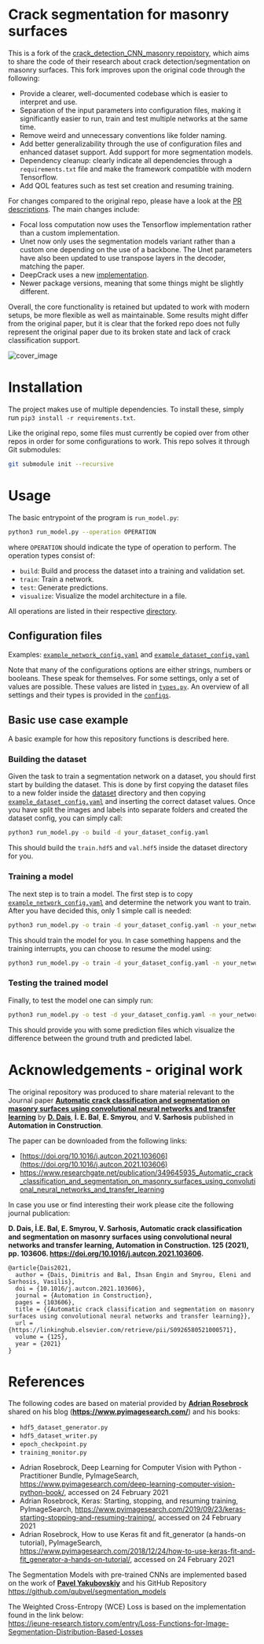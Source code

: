 # Crack segmentation for masonry surfaces

This is a fork of the [crack_detection_CNN_masonry repoistory](https://github.com/dimitrisdais/crack_detection_CNN_masonry), which aims to share the code of their research about crack detection/segmentation on masonry surfaces. This fork improves upon the original code through the following:

* Provide a clearer, well-documented codebase which is easier to interpret and use.
* Separation of the input parameters into configuration files, making it significantly easier to run, train and test multiple networks at the same time.
* Remove weird and unnecessary conventions like folder naming.
* Add better generalizability through the use of configuration files and enhanced dataset support. Add support for more segmentation models.
* Dependency cleanup: clearly indicate all dependencies through a `requirements.txt` file and make the framework compatible with modern Tensorflow.
* Add QOL features such as test set creation and resuming training.

For changes compared to the original repo, please have a look at the [PR descriptions](https://github.com/DavidHidde/CNN-masonry-crack-tasks/pulls?q=is%3Apr+is%3Aclosed+). The main changes include:

* Focal loss computation now uses the Tensorflow implementation rather than a custom implementation.
* Unet now only uses the segmentation models variant rather than a custom one depending on the use of a backbone. The Unet parameters have also been updated to use transpose layers in the decoder, matching the paper.
* DeepCrack uses a new [implementation](https://github.com/DavidHidde/DeepCrack-Tensorflow).
* Newer package versions, meaning that some things might be slightly different.

Overall, the core functionality is retained but updated to work with modern setups, be more flexible as well as maintainable. Some results might differ from the original paper, but it is clear that the forked repo does not fully represent the original paper due to its broken state and lack of crack classification support.

![cover_image](images/crack_detection.png)

# Installation

The project makes use of multiple dependencies. To install these, simply run `pip3 install -r requirements.txt`.  

Like the original repo, some files must currently be copied over from other repos in order for some configurations to work. This repo solves it through Git submodules:

```bash
git submodule init --recursive
```

# Usage

The basic entrypoint of the program is `run_model.py`:

```bash
python3 run_model.py --operation OPERATION
```

where `OPERATION` should indicate the type of operation to perform. The operation types consist of:

* `build`: Build and process the dataset into a training and validation set.
* `train`: Train a network.
* `test`: Generate predictions.
* `visualize`: Visualize the model architecture in a file.

All operations are listed in their respective [directory](operations/implementation).

## Configuration files

Examples: [`example_network_config.yaml`](example_network_config.yaml) and [`example_dataset_config.yaml`](example_dataset_config.yaml)  

Note that many of the configurations options are either strings, numbers or booleans. These speak for themselves. For some settings, only a set of values are possible. These values are listed in [`types.py`](util/types.py). An overview of all settings and their types is provided in the [`configs`](util/config/).

## Basic use case example

A basic example for how this repository functions is described here. 

### Building the dataset

Given the task to train a segmentation network on a dataset, you should first start by building the dataset.
This is done by first copying the dataset files to a new folder inside the [dataset](dataset) directory and then copying [`example_dataset_config.yaml`](example_dataset_config.yaml) and inserting the correct dataset values.
Once you have split the images and labels into separate folders and created the dataset config, you can simply call:

```bash
python3 run_model.py -o build -d your_dataset_config.yaml 
```

This should build the `train.hdf5` and `val.hdf5` inside the dataset directory for you.

### Training a model

The next step is to train a model. The first step is to copy [`example_network_config.yaml`](example_network_config.yaml) and determine the network you want to train.
After you have decided this, only 1 simple call is needed:

```bash
python3 run_model.py -o train -d your_dataset_config.yaml -n your_network_config.yaml
```

This should train the model for you. In case something happens and the training interrupts, you can choose to resume the model using:

```bash
python3 run_model.py -o train -d your_dataset_config.yaml -n your_network_config.yaml --weights name_of_the_newest_checkpoint.keras
```

### Testing the trained model

Finally, to test the model one can simply run:

```bash
python3 run_model.py -o test -d your_dataset_config.yaml -n your_network_config.yaml
```

This should provide you with some prediction files which visualize the difference between the ground truth and predicted label.

# Acknowledgements - original work

The original repository was produced to share material relevant to the Journal paper **[Automatic crack classification and segmentation on masonry surfaces using convolutional neural networks and transfer learning](https://doi.org/10.1016/j.autcon.2021.103606)** by **[D. Dais](https://www.researchgate.net/profile/Dimitris-Dais)**,  **İ. E. Bal**, **E. Smyrou**, and **V. Sarhosis** published in **Automation in Construction**.  

The paper can be downloaded from the following links:
- [https://doi.org/10.1016/j.autcon.2021.103606](https://doi.org/10.1016/j.autcon.2021.103606)
- [https://www.researchgate.net/publication/349645935_Automatic_crack_classification_and_segmentation_on_masonry_surfaces_using_convolutional_neural_networks_and_transfer_learning
](https://www.researchgate.net/publication/349645935_Automatic_crack_classification_and_segmentation_on_masonry_surfaces_using_convolutional_neural_networks_and_transfer_learning)

In case you use or find interesting their work please cite the following journal publication:

**D. Dais, İ.E. Bal, E. Smyrou, V. Sarhosis, Automatic crack classification and segmentation on masonry surfaces using convolutional neural networks and transfer learning, Automation in Construction. 125 (2021), pp. 103606. https://doi.org/10.1016/j.autcon.2021.103606.**

``` 
@article{Dais2021,  
  author = {Dais, Dimitris and Bal, İhsan Engin and Smyrou, Eleni and Sarhosis, Vasilis},  
  doi = {10.1016/j.autcon.2021.103606},  
  journal = {Automation in Construction},  
  pages = {103606},  
  title = {{Automatic crack classification and segmentation on masonry surfaces using convolutional neural networks and transfer learning}},  
  url = {https://linkinghub.elsevier.com/retrieve/pii/S0926580521000571},  
  volume = {125},  
  year = {2021}  
}  
```

# References

The following codes are based on material provided by **[Adrian Rosebrock](linkedin.com/in/adrian-rosebrock-59b8732a)** shared on his blog (**https://www.pyimagesearch.com/**) and his books:

* `hdf5_dataset_generator.py`  
* `hdf5_dataset_writer.py`
* `epoch_checkpoint.py`
* `training_monitor.py`

- Adrian Rosebrock, Deep Learning for Computer Vision with Python - Practitioner Bundle, PyImageSearch, https://www.pyimagesearch.com/deep-learning-computer-vision-python-book/, accessed on 24 February 2021  
- Adrian Rosebrock, Keras: Starting, stopping, and resuming training, PyImageSearch, https://www.pyimagesearch.com/2019/09/23/keras-starting-stopping-and-resuming-training/, accessed on 24 February 2021  
- Adrian Rosebrock, How to use Keras fit and fit_generator (a hands-on tutorial), PyImageSearch, https://www.pyimagesearch.com/2018/12/24/how-to-use-keras-fit-and-fit_generator-a-hands-on-tutorial/, accessed on 24 February 2021  

The Segmentation Models with pre-trained CNNs are implemented based on the work of **[Pavel Yakubovskiy](https://github.com/qubvel)** and his GitHub Repository https://github.com/qubvel/segmentation_models  

The Weighted Cross-Entropy (WCE) Loss is based on the implementation found in the link below:  
https://jeune-research.tistory.com/entry/Loss-Functions-for-Image-Segmentation-Distribution-Based-Losses
